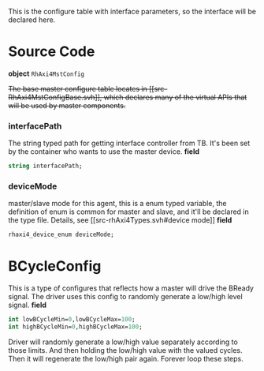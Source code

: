 This is the configure table with interface parameters, so the interface will be declared here.

# Source Code
**object** `RhAxi4MstConfig`

~~The base master configure table locates in [[src-RhAxi4MstConfigBase.svh]], which declares many of the virtual APIs that will be used by master components.~~

### interfacePath
The string typed path for getting interface controller from TB. It's been set by the container who wants to use the master device.
**field**
```systemverilog
string interfacePath;
```
### deviceMode
master/slave mode for this agent, this is a enum typed variable, the definition of enum is common for master and slave, and it'll be declared in the type file.
Details, see [[src-rhAxi4Types.svh#device mode]]
**field**
```systemverilog
rhaxi4_device_enum deviceMode;
```
# BCycleConfig
This is a type of configures that reflects how a master will drive the BReady signal. The driver uses this config to randomly generate a low/high level signal.
**field**
```systemverilog
int lowBCycleMin=0,lowBCycleMax=100;
int highBCycleMin=0,highBCycleMax=100;
```
Driver will randomly generate a low/high value separately according to those limits. And then holding the low/high value with the valued cycles. Then it will regenerate the low/high pair again. Forever loop these steps.